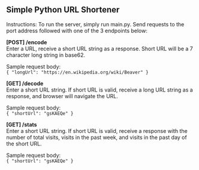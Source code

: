 **Simple Python URL Shortener**
--------------------------------

Instructions: To run the server, simply run main.py. Send requests to the port address followed with one of the 3 endpoints below:

**[POST] /encode** <br />
Enter a URL, receive a short URL string as a response. Short URL will be a 7 character long string in base62.

Sample request body: <br />
``{
    "longUrl": "https://en.wikipedia.org/wiki/Beaver"
}``


**[GET] /decode** <br />
Enter a short URL string. If short URL is valid, receive a long URL string as a response, and browser will navigate the URL.

Sample request body: <br />
``{
    "shortUrl": "gsKAEQe"
}``


**[GET] /stats** <br />
Enter a short URL string. If short URL is valid, receive a response with the number of total visits, visits in the past week, and visits in the past day of the short URL.

Sample request body: <br />
``{
    "shortUrl": "gsKAEQe"
}``
